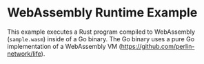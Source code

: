 # WebAssembly Runtime Example

This example executes a Rust program compiled to WebAssembly (`sample.wasm`)
inside of a Go binary. The Go binary uses a pure Go implementation of a
WebAssembly VM (https://github.com/perlin-network/life).

